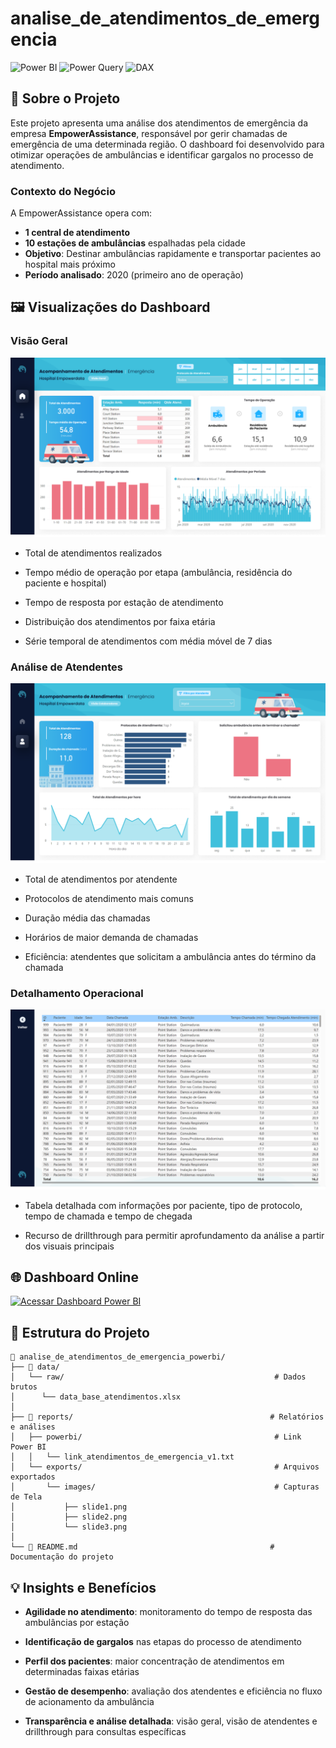 # analise_de_atendimentos_de_emergencia

![Power BI](https://img.shields.io/badge/Power%20BI-F2C811?style=for-the-badge&logo=powerbi&logoColor=black) ![Power Query](https://img.shields.io/badge/Power%20Query-107C41?style=for-the-badge&logo=microsoft-excel&logoColor=white) ![DAX](https://img.shields.io/badge/DAX-0078D4?style=for-the-badge&logo=microsoft&logoColor=white)

## 🎯 Sobre o Projeto

Este projeto apresenta uma análise dos atendimentos de emergência da empresa **EmpowerAssistance**, responsável por gerir chamadas de emergência de uma determinada região. O dashboard foi desenvolvido para otimizar operações de ambulâncias e identificar gargalos no processo de atendimento.

### Contexto do Negócio

A EmpowerAssistance opera com:

- **1 central de atendimento**
- **10 estações de ambulâncias** espalhadas pela cidade
- **Objetivo**: Destinar ambulâncias rapidamente e transportar pacientes ao hospital mais próximo
- **Período analisado**: 2020 (primeiro ano de operação)

## 🖼️ Visualizações do Dashboard

### Visão Geral

![Geral](/reports/exports/images/slide1.png)

- Total de atendimentos realizados

- Tempo médio de operação por etapa (ambulância, residência do paciente e hospital)

- Tempo de resposta por estação de atendimento

- Distribuição dos atendimentos por faixa etária

- Série temporal de atendimentos com média móvel de 7 dias

### Análise de Atendentes

![Atendentes](/reports/exports/images/slide2.png)

- Total de atendimentos por atendente

- Protocolos de atendimento mais comuns

- Duração média das chamadas

- Horários de maior demanda de chamadas

- Eficiência: atendentes que solicitam a ambulância antes do término da chamada

### Detalhamento Operacional

![Detalhamento](/reports/exports/images/slide3.png)

- Tabela detalhada com informações por paciente, tipo de protocolo, tempo de chamada e tempo de chegada

- Recurso de drillthrough para permitir aprofundamento da análise a partir dos visuais principais

## 🌐 Dashboard Online

[![Acessar Dashboard Power BI](https://img.shields.io/badge/🔗%20Acessar%20Dashboard%20Power%20BI-F2C811?style=for-the-badge&logo=powerbi&logoColor=black)](https://app.powerbi.com/view?r=eyJrIjoiY2JmNDlkMjItYzc2Ni00MDFkLTlkNjUtMWY1ZDE2MGU0MzdhIiwidCI6IjdlYmVmODBjLTEwMjctNDEyOS1iNDg0LWNjZjJiZDNmZDU4ZiJ9&pageName=ReportSection)

## 📁 Estrutura do Projeto

```text
📁 analise_de_atendimentos_de_emergencia_powerbi/
├── 📁 data/                              
│   └── raw/                                               # Dados brutos                         
│      └── data_base_atendimentos.xlsx                             
│ 
├── 📁 reports/                                            # Relatórios e análises
│   ├── powerbi/                                           # Link Power BI
│   │   └── link_atendimentos_de_emergencia_v1.txt         
│   └── exports/                                           # Arquivos exportados
│       └── images/                                        # Capturas de Tela
│           ├── slide1.png
│           ├── slide2.png
│           └── slide3.png                      
│
└── 📄 README.md                                           # Documentação do projeto
```

## 💡 Insights e Benefícios

- **Agilidade no atendimento**: monitoramento do tempo de resposta das ambulâncias por estação

- **Identificação de gargalos** nas etapas do processo de atendimento

- **Perfil dos pacientes**: maior concentração de atendimentos em determinadas faixas etárias

- **Gestão de desempenho**: avaliação dos atendentes e eficiência no fluxo de acionamento da ambulância

- **Transparência e análise detalhada**: visão geral, visão de atendentes e drillthrough para consultas específicas
